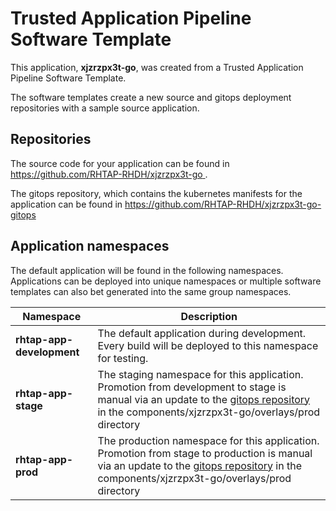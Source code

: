 # Trusted Application Pipeline Software Template

This application, **xjzrzpx3t-go**, was created from a Trusted Application Pipeline Software Template.

The software templates create a new source and gitops deployment repositories with a sample source application. 

## Repositories

The source code for your application can be found in [https://github.com/RHTAP-RHDH/xjzrzpx3t-go ](https://github.com/RHTAP-RHDH/xjzrzpx3t-go ).
 
The gitops repository, which contains the kubernetes manifests for the application can be found in 
[https://github.com/RHTAP-RHDH/xjzrzpx3t-go-gitops ](https://github.com/RHTAP-RHDH/xjzrzpx3t-go-gitops ) 

## Application namespaces 

The default application will be found in the following namespaces. Applications can be deployed into unique namespaces or multiple software templates can also bet generated into the same group namespaces.  

|  Namespace   |  Description   |  
| -------- | -------- |   
| **rhtap-app-development** | The default application during development. Every build will be deployed to this namespace for testing. | 
| **rhtap-app-stage** | The staging namespace for this application. Promotion from development to stage is manual via an update to the [gitops repository](https://github.com/RHTAP-RHDH/xjzrzpx3t-go-gitops ) in the components/xjzrzpx3t-go/overlays/prod directory |  
| **rhtap-app-prod** | The production namespace for this application. Promotion from stage to production is manual via an update to the [gitops repository](https://github.com/RHTAP-RHDH/xjzrzpx3t-go-gitops ) in the components/xjzrzpx3t-go/overlays/prod directory | 